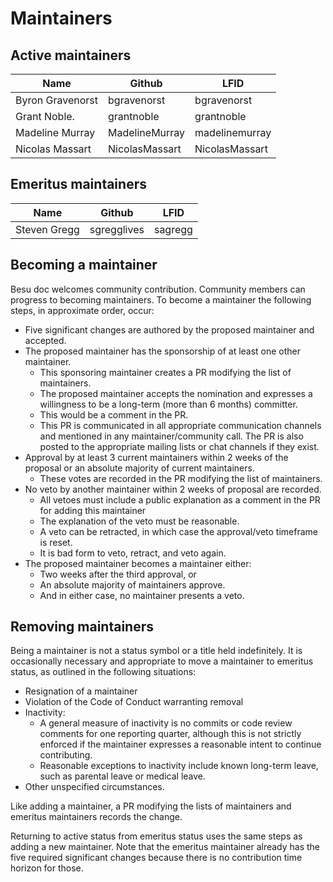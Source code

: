 # Maintainers

## Active maintainers

<!-- Please keep these tables sorted alphabetically by github ID-->

| Name             | Github           | LFID             |
| ---------------- | ---------------- | ---------------- |
| Byron Gravenorst | bgravenorst      | bgravenorst      |
| Grant Noble.     | grantnoble       | grantnoble       |
| Madeline Murray  | MadelineMurray   | madelinemurray   |
| Nicolas Massart  | NicolasMassart   | NicolasMassart   |

## Emeritus maintainers

| Name         | Github      | LFID    |
|--------------|-------------|---------|
| Steven Gregg | sgregglives | sagregg |

## Becoming a maintainer

Besu doc welcomes community contribution. Community members can progress to
becoming maintainers. To become a maintainer the following steps, in
approximate order, occur:

- Five significant changes are authored by the proposed maintainer and
  accepted.
- The proposed maintainer has the sponsorship of at least one other maintainer.
  - This sponsoring maintainer creates a PR modifying the list of maintainers.
  - The proposed maintainer accepts the nomination and expresses a willingness
    to be a long-term (more than 6 months) committer.
  - This would be a comment in the PR.
  - This PR is communicated in all appropriate communication channels and
    mentioned in any maintainer/community call. The PR is also posted to the
    appropriate mailing lists or chat channels if they exist.
- Approval by at least 3 current maintainers within 2 weeks of the proposal or
  an absolute majority of current maintainers.
  - These votes are recorded in the PR modifying the list of maintainers.
- No veto by another maintainer within 2 weeks of proposal are recorded.
  - All vetoes must include a public explanation as a comment in the PR for
    adding this maintainer
  - The explanation of the veto must be reasonable.
  - A veto can be retracted, in which case the approval/veto timeframe is
    reset.
  - It is bad form to veto, retract, and veto again.
- The proposed maintainer becomes a maintainer either:
  - Two weeks after the third approval, or
  - An absolute majority of maintainers approve.
  - And in either case, no maintainer presents a veto.

## Removing maintainers

Being a maintainer is not a status symbol or a title held indefinitely. It is
occasionally necessary and appropriate to move a maintainer to emeritus status,
as outlined in the following situations:

- Resignation of a maintainer
- Violation of the Code of Conduct warranting removal
- Inactivity:
  - A general measure of inactivity is no commits or code review comments for
    one reporting quarter, although this is not strictly enforced if the
    maintainer expresses a reasonable intent to continue contributing.
  - Reasonable exceptions to inactivity include known long-term leave, such as
    parental leave or medical leave.
- Other unspecified circumstances.

Like adding a maintainer, a PR modifying the lists of maintainers and emeritus
maintainers records the change.

Returning to active status from emeritus status uses the same steps as adding a
new maintainer. Note that the emeritus maintainer already has the five required
significant changes because there is no contribution time horizon for those.
